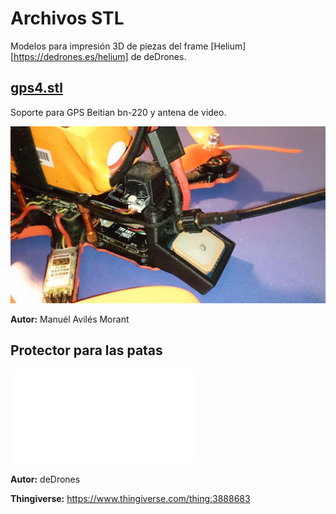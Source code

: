# Archivos STL

Modelos para impresión 3D de piezas del frame [Helium][https://dedrones.es/helium] de deDrones.

## [gps4.stl](gps4.stl)

Soporte para GPS Beitian bn-220 y antena de video.

![](images/gps4.png)

**Autor:** Manuél Avilés Morant

## Protector para las patas

![patas.stl](patas.stl)

**Autor:** deDrones

**Thingiverse:** https://www.thingiverse.com/thing:3888683
